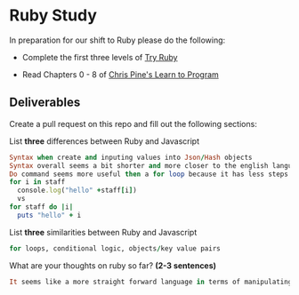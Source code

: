 # Ruby Study

In preparation for our shift to Ruby please do the following:

* Complete the first three levels of [Try Ruby](http://tryruby.org/)

* Read Chapters 0 - 8 of [Chris Pine's Learn to Program](https://pine.fm/LearnToProgram/)

## Deliverables

Create a pull request on this repo and fill out the following sections:

List **three** differences between Ruby and Javascript

```ruby
Syntax when create and inputing values into Json/Hash objects
Syntax overall seems a bit shorter and more closer to the english language
Do command seems more useful then a for loop because it has less steps
for i in staff
  console.log("hello" +staff[i])
  vs
for staff do |i|
  puts "hello" + i
```

List **three** similarities between Ruby and Javascript

```ruby
for loops, conditional logic, objects/key value pairs
```

What are your thoughts on ruby so far? **(2-3 sentences)**

```ruby
It seems like a more straight forward language in terms of manipulating primary data types, it doesn't seem to be rules by bracket or parenthesis, but I prefer javascript at the moment.
```
